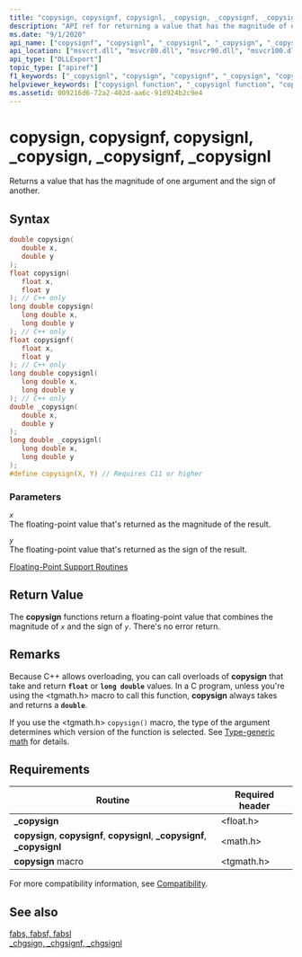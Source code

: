 ```yaml
---
title: "copysign, copysignf, copysignl, _copysign, _copysignf, _copysignl"
description: "API ref for returning a value that has the magnitude of one argument and the sign of another using copysign()"
ms.date: "9/1/2020"
api_name: ["copysignf", "copysignl", "_copysignl", "_copysign", "_copysignf", "copysign"]
api_location: ["msvcrt.dll", "msvcr80.dll", "msvcr90.dll", "msvcr100.dll", "msvcr100_clr0400.dll", "msvcr110.dll", "msvcr110_clr0400.dll", "msvcr120.dll", "msvcr120_clr0400.dll", "ucrtbase.dll", "api-ms-win-crt-math-l1-1-0.dll"]
api_type: ["DLLExport"]
topic_type: ["apiref"]
f1_keywords: ["_copysignl", "copysign", "copysignf", "_copysign", "copysignl", "_copysignf"]
helpviewer_keywords: ["copysignl function", "_copysignl function", "copysign function", "_copysignf function", "_copysign function", "copysignf function"]
ms.assetid: 009216d6-72a2-402d-aa6c-91d924b2c9e4
---
```

# copysign, copysignf, copysignl, _copysign, _copysignf, _copysignl

Returns a value that has the magnitude of one argument and the sign of another.

## Syntax

```C
double copysign(
   double x,
   double y
);
float copysign(
   float x,
   float y
); // C++ only
long double copysign(
   long double x,
   long double y
); // C++ only
float copysignf(
   float x,
   float y
); // C++ only
long double copysignl(
   long double x,
   long double y
); // C++ only
double _copysign(
   double x,
   double y
);
long double _copysignl(
   long double x,
   long double y
);
#define copysign(X, Y) // Requires C11 or higher
```

### Parameters

*`x`*\
The floating-point value that's returned as the magnitude of the result.

*`y`*\
The floating-point value that's returned as the sign of the result.

[Floating-Point Support Routines](../../c-runtime-library/floating-point-support.md)

## Return Value

The **copysign** functions return a floating-point value that combines the magnitude of *`x`* and the sign of *`y`*. There's no error return.

## Remarks

Because C++ allows overloading, you can call overloads of **copysign** that take and return **`float`** or **`long double`** values. In a C program, unless you're using the \<tgmath.h> macro to call this function, **copysign** always takes and returns a **`double`**.

If you use the \<tgmath.h> `copysign()` macro, the type of the argument determines which version of the function is selected. See [Type-generic math](../../c-runtime-library/tgmath.md) for details.

## Requirements

|Routine|Required header|
|-------------|---------------------|
|**_copysign**|\<float.h>|
|**copysign**, **copysignf**, **copysignl**, **_copysignf**, **_copysignl**|\<math.h>|
|**copysign** macro | \<tgmath.h> |

For more compatibility information, see [Compatibility](../../c-runtime-library/compatibility.md).

## See also

[fabs, fabsf, fabsl](fabs-fabsf-fabsl.md)<br/>
[_chgsign, _chgsignf, _chgsignl](chgsign-chgsignf-chgsignl.md)<br/>
